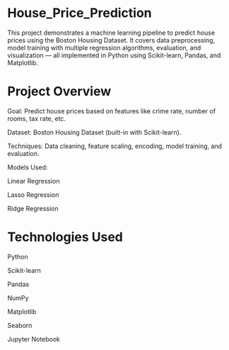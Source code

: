 # House_Price_Prediction
This project demonstrates a machine learning pipeline to predict house prices using the Boston Housing Dataset. It covers data preprocessing, model training with multiple regression algorithms, evaluation, and visualization — all implemented in Python using Scikit-learn, Pandas, and Matplotlib.

# Project Overview
Goal: Predict house prices based on features like crime rate, number of rooms, tax rate, etc.

Dataset: Boston Housing Dataset (built-in with Scikit-learn).

Techniques: Data cleaning, feature scaling, encoding, model training, and evaluation.

Models Used:

Linear Regression

Lasso Regression

Ridge Regression

# Technologies Used
Python

Scikit-learn

Pandas

NumPy

Matplotlib

Seaborn

Jupyter Notebook


